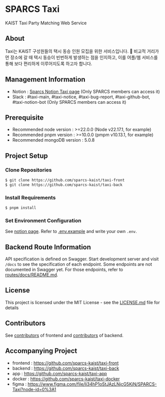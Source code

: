 # SPARCS Taxi
KAIST Taxi Party Matching Web Service

## About
Taxi는 KAIST 구성원들의 택시 동승 인원 모집을 위한 서비스입니다. 🚖
비교적 거리가 먼 장소에 갈 때 택시 동승이 빈번하게 발생하는 점을 인지하고, 이를 어플/웹 서비스를 통해 보다 편리하게 이루어지도록 하고자 합니다.

## Management Information
- Notion : [Sparcs Notion Taxi page](https://www.notion.so/sparcs/Taxi-9d371e8ac5ac4f0c9b9c35869682a0eb) (Only SPARCS members can access it)
- Slack : #taxi-main, #taxi-notice, #taxi-bug-report, #taxi-github-bot, #taxi-notion-bot (Only SPARCS members can access it)

## Prerequisite

- Recommended node version : >=22.0.0 (Node v22.17.1, for example)
- Recommended pnpm version : >=10.0.0 (pmpm v10.13.1, for example)
- Recommended mongoDB version : 5.0.8

## Project Setup

### Clone Repositories
```bash
$ git clone https://github.com/sparcs-kaist/taxi-front
$ git clone https://github.com/sparcs-kaist/taxi-back
```

### Install Requirements
```bash
$ pnpm install
```

### Set Environment Configuration
See [notion page](https://www.notion.so/sparcs/Environment-Variables-1b404bd385fa495bac6d5517b57d72bf).
Refer to [.env.example](.env.example) and write your own `.env`.

## Backend Route Information
API specification is defined on Swagger.
Start development server and visit `/docs` to see the specification of each endpoint.
Some endpoints are not documented in Swagger yet. For those endpoints, refer to [routes/docs/README.md](./src/routes/docs/README.md).

## License
This project is licensed under the MIT License - see the [LICENSE.md](LICENSE.md) file for details

## Contributors
See [contributors](https://github.com/sparcs-kaist/taxi-front/graphs/contributors) of frontend and [contributors](https://github.com/sparcs-kaist/taxi-back/graphs/contributors) of backend.

## Accompanying Project
 - frontend : https://github.com/sparcs-kaist/taxi-front
 - backend : https://github.com/sparcs-kaist/taxi-back
 - app : https://github.com/sparcs-kaist/taxi-app
 - docker : https://github.com/sparcs-kaist/taxi-docker
 - figma : https://www.figma.com/file/li34hP1oStJAzLNjcG5KjN/SPARCS-Taxi?node-id=0%3A1
